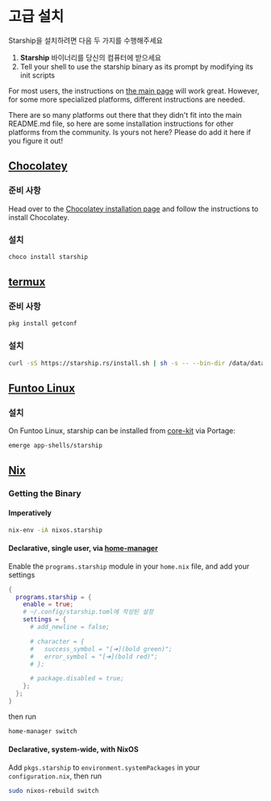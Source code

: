 # 고급 설치

Starship을 설치하려면 다음 두 가지를 수행해주세요

1. **Starship** 바이너리를 당신의 컴퓨터에 받으세요
1. Tell your shell to use the starship binary as its prompt by modifying its init scripts

For most users, the instructions on [the main page](/guide/#🚀-installation) will work great. However, for some more specialized platforms, different instructions are needed.

There are so many platforms out there that they didn't fit into the main README.md file, so here are some installation instructions for other platforms from the community. Is yours not here? Please do add it here if you figure it out!

## [Chocolatey](https://chocolatey.org)

### 준비 사항

Head over to the [Chocolatey installation page](https://chocolatey.org/install) and follow the instructions to install Chocolatey.

### 설치

```powershell
choco install starship
```

## [termux](https://termux.com)

### 준비 사항

```sh
pkg install getconf
```

### 설치

```sh
curl -sS https://starship.rs/install.sh | sh -s -- --bin-dir /data/data/com.termux/files/usr/bin
```

## [Funtoo Linux](https://www.funtoo.org/Welcome)

### 설치

On Funtoo Linux, starship can be installed from [core-kit](https://github.com/funtoo/core-kit/tree/1.4-release/app-shells/starship) via Portage:

```sh
emerge app-shells/starship
```

## [Nix](https://nixos.wiki/wiki/Nix)

### Getting the Binary

#### Imperatively

```sh
nix-env -iA nixos.starship
```

#### Declarative, single user, via [home-manager](https://github.com/nix-community/home-manager)

Enable the `programs.starship` module in your `home.nix` file, and add your settings

```nix
{
  programs.starship = {
    enable = true;
    # ~/.config/starship.toml에 작성된 설정
    settings = {
      # add_newline = false;

      # character = {
      #   success_symbol = "[➜](bold green)";
      #   error_symbol = "[➜](bold red)";
      # };

      # package.disabled = true;
    };
  };
}
```

then run

```sh
home-manager switch
```

#### Declarative, system-wide, with NixOS

Add `pkgs.starship` to `environment.systemPackages` in your `configuration.nix`, then run

```sh
sudo nixos-rebuild switch
```

